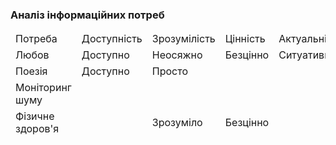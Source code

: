 ### Аналіз інформаційних потреб
<table>
	<thead>
		<tr>
			<td>Потреба</td>
			<td>Доступність</td>
			<td>Зрозумілість</td>
			<td>Цінність</td>
			<td>Актуальність</td>
		</tr>
	<thead>
	<tr>
		<td>Любов</td>
		<td>Доступно</td>
		<td>Неосяжно</td>
		<td>Безцінно</td>
		<td>Ситуативно</td>
	</tr>
	<tr>
		<td>Поезія</td>
		<td>Доступно</td>
		<td>Просто</td>
		<td></td>
		<td></td>
	</tr>
	<tr>
		<td>Моніторинг шуму</td>
		<td></td>
		<td></td>
		<td></td>
		<td></td>
	</tr>
	<tr>
		<td>Фізичне здоров'я</td>
		<td></td>
		<td>Зрозуміло</td>
		<td>Безцінно</td>
		<td></td>
	</tr>
</table>
